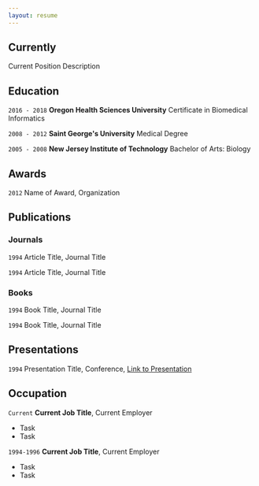 ```yaml
---
layout: resume
---
```

## Currently

Current Position Description

## Education

`2016 - 2018`
__Oregon Health Sciences University__
Certificate in Biomedical Informatics

`2008 - 2012`
__Saint George's University__
Medical Degree

`2005 - 2008`
__New Jersey Institute of Technology__
Bachelor of Arts: Biology

## Awards

`2012`
Name of Award, Organization 

## Publications

<!-- A list is also available [online](https://scholar.google.co.uk/citations?user=LTOTl0YAAAAJ) -->

### Journals

`1994`
Article Title, Journal Title

`1994`
Article Title, Journal Title

### Books

`1994`
Book Title, Journal Title

`1994`
Book Title, Journal Title


## Presentations

`1994`
Presentation Title, Conference, <a href="https://MyWebsite.tld/presentation1">Link to Presentation</a>


## Occupation

`Current`
__Current Job Title__, Current Employer 

- Task
- Task

`1994-1996`
__Current Job Title__, Current Employer 

- Task
- Task



<!-- ### Footer

Last updated: May 2013 -->


